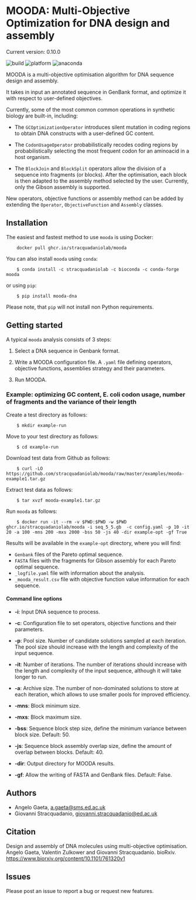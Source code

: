 # MOODA: Multi-Objective Optimization for DNA design and assembly

Current version: 0.10.0

![build](https://github.com/stracquadaniolab/mooda/workflows/release/badge.svg)
![platform](https://anaconda.org/stracquadaniolab/mooda/badges/platforms.svg)
![anaconda](https://anaconda.org/stracquadaniolab/mooda/badges/version.svg)

MOODA is a multi-objective optimisation algorithm for DNA sequence design and assembly.

It takes in input an annotated sequence in GenBank format, and optimize it with
respect to user-defined objectives.

Currently, some of the most common common operations in synthetic biology are
built-in, including: 

- The `GCOptimizationOperator` introduces silent mutation in coding regions to
  obtain DNA constructs with a user-defined GC content.

- The `CodonUsageOperator` probabilistically recodes coding regions by
  probabilistically selecting the most frequent codon for an aminoacid in a host
  organism.

- The `BlockJoin` and `BlockSplit` operators allow the division of a sequence
  into fragments (or blocks). After the optimisation, each block is then adapted
  to the assembly method selected by the user. Currently, only the Gibson
  assembly is supported.

New operators, objective functions or assembly method can be added by extending
the `Operator`, `ObjectiveFunction` and `Assembly` classes.

## Installation

The easiest and fastest method to use `mooda` is using Docker:

```
    docker pull ghcr.io/stracquadaniolab/mooda
```

You can also install `mooda` using `conda`:

```
    $ conda install -c stracquadaniolab -c bioconda -c conda-forge mooda
```

or using `pip`:

```
    $ pip install mooda-dna
```

Please note, that `pip` will not install non Python requirements.

## Getting started

A typical `mooda` analysis consists of 3 steps:

1. Select a DNA sequence in Genbank format.

2. Write a MOODA configuration file. A `.yaml` file defining operators,
   objective functions, assemblies strategy and their parameters.

3. Run MOODA.

### Example: optimizing GC content, E. coli codon usage, number of fragments and the variance of their length

Create a test directory as follows:

```
    $ mkdir example-run
```

Move to your test directory as follows:

```
    $ cd example-run
```

Download test data from Github as follows:

```
    $ curl -LO https://github.com/stracquadaniolab/mooda/raw/master/examples/mooda-example1.tar.gz
```

Extract test data as follows:

```
    $ tar xvzf mooda-example1.tar.gz
```

Run `mooda` as follows:

```
    $ docker run -it --rm -v $PWD:$PWD -w $PWD ghcr.io/stracquadaniolab/mooda -i seq_5_5.gb  -c config.yaml -p 10 -it 20 -a 100 -mns 200 -mxs 2000 -bss 50 -js 40 -dir example-opt -gf True
```

Results will be available in the `example-opt` directory, where you will find:

- `Genbank` files of the Pareto optimal sequence.
- `FASTA` files with the fragments for Gibson assembly for each Pareto optimal
  sequence.
- `_logfile.yaml` file with information about the analysis.
- `_mooda_result.csv` file with objective function value information for each
  sequence.

#### Command line options

- **-i**: Input DNA sequence to process.

- **-c**: Configuration file to set operators, objective functions and their
  parameters.

- **-p**: Pool size. Number of candidate solutions sampled at each iteration.
  The pool size should increase with the length and complexity of the input
  sequence.

- **-it**: Number of iterations.  The number of iterations should increase with
  the length and complexity of the input sequence, although it will take longer
  to run.

- **-a**: Archive size. The number of non-dominated solutions to store at each
  iteration, which allows to use smaller pools for improved efficiency.

- **-mns**: Block minimum size.

- **-mxs**: Block maximum size.

- **-bss**: Sequence block step size, define the minimum variance between block
  size. Default: 50.

- **-js**: Sequence block assembly overlap size, define the amount of overlap
  between blocks. Default: 40.

- **-dir**: Output directory for MOODA results.

- **-gf**: Allow the writing of FASTA and GenBank files. Default: False.

## Authors

- Angelo Gaeta, a.gaeta@sms.ed.ac.uk
- Giovanni Stracquadanio, giovanni.stracquadanio@ed.ac.uk

## Citation

Design and assembly of DNA molecules using multi-objective optimisation.
Angelo Gaeta, Valentin Zulkower and Giovanni Stracquadanio.
bioRxiv. https://www.biorxiv.org/content/10.1101/761320v1

## Issues

Please post an issue to report a bug or request new features.

